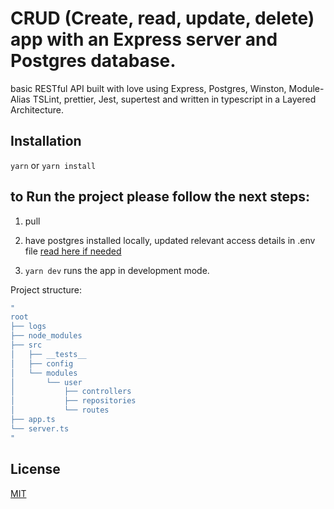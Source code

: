 # CRUD (Create, read, update, delete) app with an Express server and Postgres database.

basic RESTful API built with love using Express, Postgres, Winston, Module-Alias TSLint, prettier, Jest, supertest and written in typescript in a Layered Architecture.

## Installation

`yarn` or `yarn install`

## to Run the project please follow the next steps:

1. pull

2. have postgres installed locally, updated relevant access details in .env file [read here if needed](https://blog.logrocket.com/setting-up-a-restful-api-with-node-js-and-postgresql-d96d6fc892d8/)
3. `yarn dev` runs the app in development mode.

Project structure:

```bash
"
root
├── logs
├── node_modules
├── src
│   ├── __tests__
│   ├── config
│   └── modules
│       └── user
│           ├── controllers
│           ├── repositories
│           └── routes
├── app.ts
└── server.ts
"
```

## License

[MIT](LICENSE)
